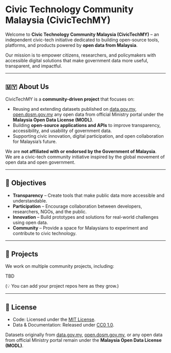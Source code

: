 # Civic Technology Community Malaysia (CivicTechMY)

Welcome to **Civic Technology Community Malaysia (CivicTechMY)** – an independent civic-tech initiative dedicated to building open-source tools, platforms, and products powered by **open data from Malaysia**.

Our mission is to empower citizens, researchers, and policymakers with accessible digital solutions that make government data more useful, transparent, and impactful.

---

## 🇲🇾 About Us

CivicTechMY is a **community-driven project** that focuses on:
- Reusing and extending datasets published on [data.gov.my](https://data.gov.my), [open.dosm.gov.my](https://open.dosm.gov.my/) any open data from official Ministry portal under the **Malaysia Open Data License (MODL)**.
- Building **open-source applications and APIs** to improve transparency, accessibility, and usability of government data.
- Supporting civic innovation, digital participation, and open collaboration for Malaysia’s future.

We are **not affiliated with or endorsed by the Government of Malaysia**.  
We are a civic-tech community initiative inspired by the global movement of open data and open government.

---

## 🎯 Objectives

- **Transparency** – Create tools that make public data more accessible and understandable.  
- **Participation** – Encourage collaboration between developers, researchers, NGOs, and the public.  
- **Innovation** – Build prototypes and solutions for real-world challenges using open data.  
- **Community** – Provide a space for Malaysians to experiment and contribute to civic technology.  

---

## 📂 Projects

We work on multiple community projects, including:

TBD

(💡 You can add your project repos here as they grow.)

---

## 📜 License

- Code: Licensed under the [MIT License](LICENSE).  
- Data & Documentation: Released under [CC0 1.0](https://creativecommons.org/publicdomain/zero/1.0/).  

Datasets originally from [data.gov.my](https://data.gov.my), [open.dosm.gov.my](https://open.dosm.gov.my/), or any open data from official Ministry portal remain under the **Malaysia Open Data License (MODL)**.  
